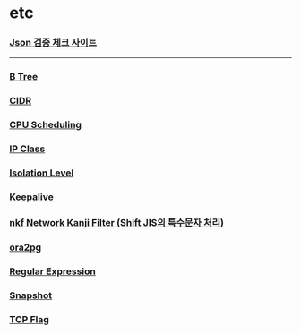 etc
===

### [Json 검증 체크 사이트](https://jsonlint.com)

---

### [B Tree](./btree/README.md)
### [CIDR](./cidr/README.md)
### [CPU Scheduling](./cpu-scheduling/README.md)
### [IP Class](./ip-class/README.md)
### [Isolation Level](./isolation-level/README.md)
### [Keepalive](./keepalive/README.md)
### [nkf Network Kanji Filter (Shift JIS의 특수문자 처리)](./nkf/README.md)
### [ora2pg](./ora2pg/README.md)
### [Regular Expression](./regular-expression/README.md)
### [Snapshot](./snapshot/README.md)
### [TCP Flag](./tcp-flag/README.md)
